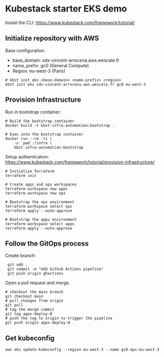# Kubestack starter EKS demo

Install the CLI: https://www.kubestack.com/framework/tutorial/

## Initialize repository with AWS

Base configuration:
* base_domain: sdx-vincent-arrocena.aws.wescale.fr
* name_prefix: gc0 (General Compute)
* Region: eu-west-3 (Paris)

```
# kbst init eks <base-domain> <name-prefix> <region>
kbst init eks sdx-vincent-arrocena.aws.wescale.fr gc0 eu-west-3
```

## Provision Infrastructure

Run in bootstrap container:

```
# Build the bootstrap container
docker build -t kbst-infra-automation:bootstrap .

# Exec into the bootstrap container
docker run --rm -ti \
    -v `pwd`:/infra \
    kbst-infra-automation:bootstrap
```

Setup authentication: https://www.kubestack.com/framework/tutorial/provision-infrastructure/

```
# Initialize Terraform
terraform init

# Create apps and ops workspaces
terraform workspace new apps
terraform workspace new ops

# Bootstrap the ops environment
terraform workspace select ops
terraform apply --auto-approve

# Bootstrap the apps environment
terraform workspace select apps
terraform apply --auto-approve
```

## Follow the GitOps process

Create branch:

```
 git add .
 git commit -m "Add Github Actions pipeline"
 git push origin ghactions
```

Open a pull request and merge.

```
# checkout the main branch
git checkout main
# pull changes from origin
git pull
# tag the merge commit
git tag apps-deploy-0
# push the tag to origin to trigger the pipeline
git push origin apps-deploy-0
```

## Get kubeconfig

```
aws eks update-kubeconfig --region eu-west-3 --name gc0-ops-eu-west-3
```
